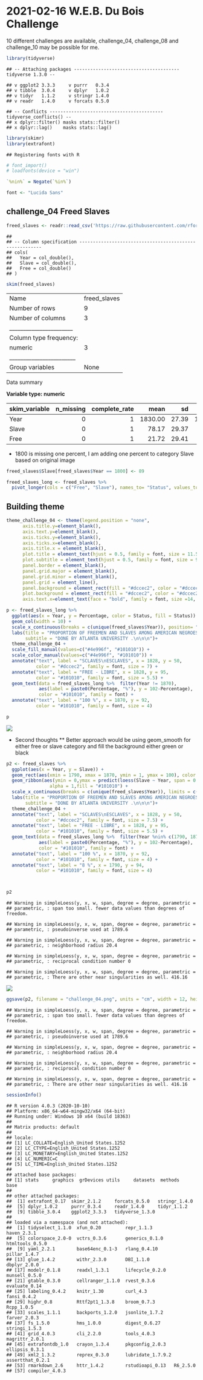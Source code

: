 2021-02-16 W.E.B. Du Bois Challenge
================

10 different challenges are available, challenge\_04, challenge\_08 and
challenge\_10 may be possible for me.

``` r
library(tidyverse)
```

    ## -- Attaching packages --------------------------------------- tidyverse 1.3.0 --

    ## v ggplot2 3.3.3     v purrr   0.3.4
    ## v tibble  3.0.4     v dplyr   1.0.2
    ## v tidyr   1.1.2     v stringr 1.4.0
    ## v readr   1.4.0     v forcats 0.5.0

    ## -- Conflicts ------------------------------------------ tidyverse_conflicts() --
    ## x dplyr::filter() masks stats::filter()
    ## x dplyr::lag()    masks stats::lag()

``` r
library(skimr)
library(extrafont)
```

    ## Registering fonts with R

``` r
# font_import()
# loadfonts(device = "win")

`%nin%` = Negate(`%in%`)

font <- "Lucida Sans"
```

## challenge\_04 Freed Slaves

``` r
freed_slaves <- readr::read_csv('https://raw.githubusercontent.com/rfordatascience/tidytuesday/master/data/2021/2021-02-16/freed_slaves.csv')
```

    ## 
    ## -- Column specification --------------------------------------------------------
    ## cols(
    ##   Year = col_double(),
    ##   Slave = col_double(),
    ##   Free = col_double()
    ## )

``` r
skim(freed_slaves)
```

|                                                  |               |
| :----------------------------------------------- | :------------ |
| Name                                             | freed\_slaves |
| Number of rows                                   | 9             |
| Number of columns                                | 3             |
| \_\_\_\_\_\_\_\_\_\_\_\_\_\_\_\_\_\_\_\_\_\_\_   |               |
| Column type frequency:                           |               |
| numeric                                          | 3             |
| \_\_\_\_\_\_\_\_\_\_\_\_\_\_\_\_\_\_\_\_\_\_\_\_ |               |
| Group variables                                  | None          |

Data summary

**Variable type: numeric**

| skim\_variable | n\_missing | complete\_rate |    mean |    sd |   p0 |    p25 |  p50 |    p75 | p100 | hist  |
| :------------- | ---------: | -------------: | ------: | ----: | ---: | -----: | ---: | -----: | ---: | :---- |
| Year           |          0 |              1 | 1830.00 | 27.39 | 1790 | 1810.0 | 1830 | 1850.0 | 1870 | ▇▇▃▇▇ |
| Slave          |          0 |              1 |   78.17 | 29.37 |    0 |   86.5 |   87 |   88.0 |   92 | ▁▁▁▁▇ |
| Free           |          0 |              1 |   21.72 | 29.41 |    8 |   11.0 |   13 |   13.5 |  100 | ▇▁▁▁▁ |

  - 1800 is missing one percent, I am adding one percent to category
    Slave based on original image

<!-- end list -->

``` r
freed_slaves$Slave[freed_slaves$Year == 1800] <- 89

freed_slaves_long <- freed_slaves %>% 
  pivot_longer(cols = c("Free", "Slave"), names_to= "Status", values_to = "Percentage")
```

## Building theme

``` r
theme_challenge_04 <- theme(legend.position = "none",
      axis.title.y=element_blank(),
      axis.text.y=element_blank(),
      axis.ticks.y=element_blank(),
      axis.ticks.x=element_blank(),
      axis.title.x = element_blank(),
      plot.title = element_text(hjust = 0.5, family = font, size = 11.5),
      plot.subtitle = element_text(hjust = 0.5, family = font, size = 9),
      panel.border = element_blank(),
      panel.grid.major = element_blank(),
      panel.grid.minor = element_blank(),
      panel.grid = element_line(), 
      panel.background = element_rect(fill = "#dccec2", color = "#dccec2"),
      plot.background = element_rect(fill = "#dccec2", color = "#dccec2"),
      axis.text.x=element_text(face = "bold", family = font, size =14, color = "#101010")) 
```

``` r
p <- freed_slaves_long %>% 
  ggplot(aes(x = Year, y = Percentage, color = Status, fill = Status)) +
  geom_col(width = 10) + 
  scale_x_continuous(breaks = c(unique(freed_slaves$Year)), position= "top") + 
  labs(title = "PROPORTION OF FREEMEN AND SLAVES AMONG AMERICAN NEGROES  .\n\n\nPROPORTION DES NÈGRES LIBRES ET DES ESCLAVES EN AMÉRIQUE  .\n\n", 
       subtitle = "DONE BY ATLANTA UNIVERSITY .\n\n\n")+
  theme_challenge_04 +
  scale_fill_manual(values=c("#4e996f", "#101010")) +
  scale_color_manual(values=c("#4e996f", "#101010")) +
  annotate("text", label = "SCLAVES\nESCLAVES", x = 1828, y = 50, 
           color = "#dccec2", family = font, size = 7) +
  annotate("text", label = "FREE - LIBRE", x = 1828, y = 95, 
           color = "#101010", family = font, size = 5.5) +
  geom_text(data = freed_slaves_long %>%  filter(Year != 1870), 
            aes(label = paste0(Percentage, "%"), y = 102-Percentage), 
            color = "#101010", family = font) +
  annotate("text", label = "100 %", x = 1870, y = 92, 
           color = "#101010", family = font, size = 4)

p
```

<img src="2021-02-16-W.E.B.-Du-Bois-Challenge_files/figure-gfm/fig1-1.png" style="display: block; margin: auto;" />

  - Second thoughts \*\* Better approach would be using geom\_smooth for
    either free or slave category and fill the background either green
    or black

<!-- end list -->

``` r
p2 <- freed_slaves %>% 
  ggplot(aes(x = Year, y = Slave)) +
  geom_rect(aes(xmin = 1790, xmax = 1870, ymin = 1, ymax = 100), color = "#4e996f", fill = "#4e996f") +
  geom_ribbon(aes(ymin = 0,ymax = predict(loess(Slave ~ Year, span = 0.4))),
                alpha = 1,fill = "#101010") +
  scale_x_continuous(breaks = c(unique(freed_slaves$Year)), limits = c(1790, 1870), position= "top") + 
  labs(title = "PROPORTION OF FREEMEN AND SLAVES AMONG AMERICAN NEGROES  .\n\n\nPROPORTION DES NÈGRES LIBRES ET DES ESCLAVES EN AMÉRIQUE  .\n\n", 
       subtitle = "DONE BY ATLANTA UNIVERSITY .\n\n\n")+
  theme_challenge_04 +
  annotate("text", label = "SCLAVES\nESCLAVES", x = 1828, y = 50, 
           color = "#dccec2", family = font, size = 7.5) +
  annotate("text", label = "FREE - LIBRE", x = 1828, y = 95, 
           color = "#101010", family = font, size = 5.5) +
  geom_text(data = freed_slaves_long %>%  filter(Year %nin% c(1790, 1870)),
            aes(label = paste0(Percentage, "%"), y = 102-Percentage),
            color = "#101010", family = font) +
  annotate("text", label = "100 %", x = 1870, y = 92,
           color = "#101010", family = font, size = 4) +
  annotate("text", label = "8 %", x = 1790, y = 94,
           color = "#101010", family = font, size = 4) 



p2
```

    ## Warning in simpleLoess(y, x, w, span, degree = degree, parametric =
    ## parametric, : span too small. fewer data values than degrees of freedom.

    ## Warning in simpleLoess(y, x, w, span, degree = degree, parametric =
    ## parametric, : pseudoinverse used at 1789.6

    ## Warning in simpleLoess(y, x, w, span, degree = degree, parametric =
    ## parametric, : neighborhood radius 20.4

    ## Warning in simpleLoess(y, x, w, span, degree = degree, parametric =
    ## parametric, : reciprocal condition number 0

    ## Warning in simpleLoess(y, x, w, span, degree = degree, parametric =
    ## parametric, : There are other near singularities as well. 416.16

<img src="2021-02-16-W.E.B.-Du-Bois-Challenge_files/figure-gfm/fig2-1.png" style="display: block; margin: auto;" />

``` r
ggsave(p2, filename = "challenge_04.png", units = "cm", width = 12, height = 16, limitsize = F, scale = 1.4)
```

    ## Warning in simpleLoess(y, x, w, span, degree = degree, parametric =
    ## parametric, : span too small. fewer data values than degrees of freedom.

    ## Warning in simpleLoess(y, x, w, span, degree = degree, parametric =
    ## parametric, : pseudoinverse used at 1789.6

    ## Warning in simpleLoess(y, x, w, span, degree = degree, parametric =
    ## parametric, : neighborhood radius 20.4

    ## Warning in simpleLoess(y, x, w, span, degree = degree, parametric =
    ## parametric, : reciprocal condition number 0

    ## Warning in simpleLoess(y, x, w, span, degree = degree, parametric =
    ## parametric, : There are other near singularities as well. 416.16

``` r
sessionInfo()
```

    ## R version 4.0.3 (2020-10-10)
    ## Platform: x86_64-w64-mingw32/x64 (64-bit)
    ## Running under: Windows 10 x64 (build 18363)
    ## 
    ## Matrix products: default
    ## 
    ## locale:
    ## [1] LC_COLLATE=English_United States.1252 
    ## [2] LC_CTYPE=English_United States.1252   
    ## [3] LC_MONETARY=English_United States.1252
    ## [4] LC_NUMERIC=C                          
    ## [5] LC_TIME=English_United States.1252    
    ## 
    ## attached base packages:
    ## [1] stats     graphics  grDevices utils     datasets  methods   base     
    ## 
    ## other attached packages:
    ##  [1] extrafont_0.17  skimr_2.1.2     forcats_0.5.0   stringr_1.4.0  
    ##  [5] dplyr_1.0.2     purrr_0.3.4     readr_1.4.0     tidyr_1.1.2    
    ##  [9] tibble_3.0.4    ggplot2_3.3.3   tidyverse_1.3.0
    ## 
    ## loaded via a namespace (and not attached):
    ##  [1] tidyselect_1.1.0  xfun_0.20         repr_1.1.3        haven_2.3.1      
    ##  [5] colorspace_2.0-0  vctrs_0.3.6       generics_0.1.0    htmltools_0.5.0  
    ##  [9] yaml_2.2.1        base64enc_0.1-3   rlang_0.4.10      pillar_1.4.7     
    ## [13] glue_1.4.2        withr_2.3.0       DBI_1.1.0         dbplyr_2.0.0     
    ## [17] modelr_0.1.8      readxl_1.3.1      lifecycle_0.2.0   munsell_0.5.0    
    ## [21] gtable_0.3.0      cellranger_1.1.0  rvest_0.3.6       evaluate_0.14    
    ## [25] labeling_0.4.2    knitr_1.30        curl_4.3          fansi_0.4.2      
    ## [29] highr_0.8         Rttf2pt1_1.3.8    broom_0.7.3       Rcpp_1.0.5       
    ## [33] scales_1.1.1      backports_1.2.0   jsonlite_1.7.2    farver_2.0.3     
    ## [37] fs_1.5.0          hms_1.0.0         digest_0.6.27     stringi_1.5.3    
    ## [41] grid_4.0.3        cli_2.2.0         tools_4.0.3       magrittr_2.0.1   
    ## [45] extrafontdb_1.0   crayon_1.3.4      pkgconfig_2.0.3   ellipsis_0.3.1   
    ## [49] xml2_1.3.2        reprex_0.3.0      lubridate_1.7.9.2 assertthat_0.2.1 
    ## [53] rmarkdown_2.6     httr_1.4.2        rstudioapi_0.13   R6_2.5.0         
    ## [57] compiler_4.0.3
